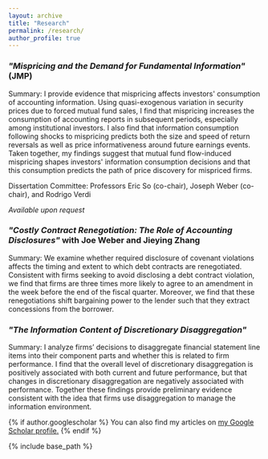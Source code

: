 ```yaml
---
layout: archive
title: "Research"
permalink: /research/
author_profile: true
---
```


### *"Mispricing and the Demand for Fundamental Information"* (JMP)
Summary: I provide evidence that mispricing affects investors' consumption of accounting information. Using quasi-exogenous variation in security prices due to forced mutual fund sales, I find that mispricing increases the consumption of accounting reports in subsequent periods, especially among institutional investors. I also find that information consumption following shocks to mispricing predicts both the size and speed of return reversals as well as price informativeness around future earnings events. Taken together, my findings suggest that mutual fund flow-induced mispricing shapes investors' information consumption decisions and that this consumption predicts the path of price discovery for mispriced firms.

Dissertation Committee: Professors Eric So (co-chair), Joseph Weber (co-chair), and Rodrigo Verdi

<!-- Summary: I examine whether mispricing drives investors to consume accounting information. I find that mutual fund flow-induced mispricing increases the consumption of accounting information, especially among sophisticated investors. In addition, I find that information consumption following mutual fund fire sales predicts both the extent to which prices return to pre-fire sale levels as well as the speed of return reversals. These findings suggest that mispricing increases the demand for fundamental information contained in accounting reports and highlight the role of accounting information in the path of price discovery for mispriced firms. -->

*Available upon request*

<!-- <a href="https://drive.google.com/file/d/1zFnWspBHov-FnWhxFMOQWXZidv7_SGSM/view?usp=sharing" target="_blank">View in Browser</a> -->

<!-- [Download]() -->

### *"Costly Contract Renegotiation: The Role of Accounting Disclosures"* with Joe Weber and Jieying Zhang
Summary: We examine whether required disclosure of covenant violations affects the timing and extent to which debt contracts are renegotiated. Consistent with firms seeking to avoid disclosing a debt contract violation, we find that firms are three times more likely to agree to an amendment in the week before the end of the fiscal quarter. Moreover, we find that these renegotiations shift bargaining power to the lender such that they extract concessions from the borrower.

<!-- [View in Browser](https://drive.google.com/file/d/1FP1Nj2xefm-u8ycFux1_6bbDXm2ay3Du/view?usp=sharing) -->

<!-- [Download]() -->

### *"The Information Content of Discretionary Disaggregation"*
Summary: I analyze firms’ decisions to disaggregate financial statement line items into their component parts and whether this is related to firm performance. I find that the overall level of discretionary disaggregation is positively associated with both current and future performance, but that changes in discretionary disaggregation are negatively associated with performance. Together these findings provide preliminary evidence consistent with the idea that firms use disaggregation to manage the information environment.

<!-- [View in Browser](https://drive.google.com/file/d/1ztHCUw9Ij-dA_w6ZtKoZMgB8hscF9759/view?usp=sharing) -->

<!-- [Download]() -->

<!-- ### Future Work

Some topics that I hope to explore in the future include the role of corporate disclosures in managing climate and sustainability efforts as well as the use of accounting information by less traditional stakeholders such as consumers and employees. I am very interested in the risks posed by climate change as well as the movement towards sustainability and inclusion. Given the increasing supply and access of accounting information as well as the rapidly evolving regulatory and disclosure landscape with respect to climate goals, I feel that research on these topics is compelling and has the potential to answer questions of economic significance. -->

{% if author.googlescholar %}
  You can also find my articles on <u><a href="{{author.googlescholar}}">my Google Scholar profile</a>.</u>
{% endif %}

{% include base_path %}

<!-- {% for post in site.publications reversed %}
  {% include archive-single.html %}
{% endfor %} -->
